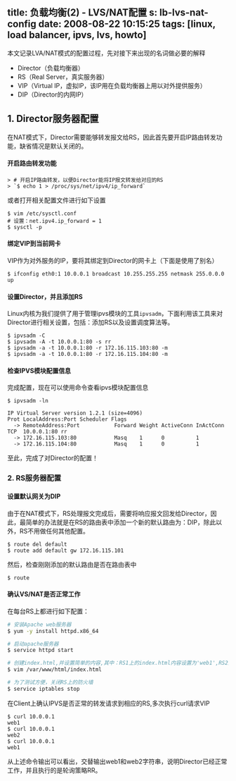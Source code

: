 title: 负载均衡(2) - LVS/NAT配置
s: lb-lvs-nat-config
date: 2008-08-22 10:15:25
tags: [linux, load balancer, ipvs, lvs, howto]
---
本文记录LVA/NAT模式的配置过程，先对接下来出现的名词做必要的解释

*   Director（负载均衡器）
*   RS（Real Server，真实服务器）
*   VIP（Virtual IP，虚拟IP，该IP用在负载均衡器上用以对外提供服务）
*   DIP（Director的内网IP）

## 1. Director服务器配置

在NAT模式下，Director需要能够转发报文给RS，因此首先要开启IP路由转发功能，缺省情况是默认关闭的。

#### 开启路由转发功能

```
> # 开启IP路由转发，以便Director能将IP报文转发给对应的RS
> `$ echo 1 > /proc/sys/net/ipv4/ip_forward`
```

或者打开相关配置文件进行如下设置

```
$ vim /etc/sysctl.conf
# 设置：net.ipv4.ip_forward = 1
$ sysctl -p
```

#### 绑定VIP到当前网卡

VIP作为对外服务的IP，要将其绑定到Director的网卡上（下面是使用了别名）

```
$ ifconfig eth0:1 10.0.0.1 broadcast 10.255.255.255 netmask 255.0.0.0 up
```

#### 设置Director，并且添加RS

Linux内核为我们提供了用于管理ipvs模块的工具`ipvsadm`，下面利用该工具来对Director进行相关设置，包括：添加RS以及设置调度算法等。

```
$ ipvsadm -C
$ ipvsadm -A -t 10.0.0.1:80 -s rr
$ ipvsadm -a -t 10.0.0.1:80 -r 172.16.115.103:80 -m
$ ipvsadm -a -t 10.0.0.1:80 -r 172.16.115.104:80 -m
```

#### 检查IPVS模块配置信息

完成配置，现在可以使用命令查看ipvs模块配置信息

```
$ ipvsadm -ln

IP Virtual Server version 1.2.1 (size=4096)
Prot LocalAddress:Port Scheduler Flags
  -> RemoteAddress:Port           Forward Weight ActiveConn InActConn
TCP  10.0.0.1:80 rr
  -> 172.16.115.103:80            Masq    1      0          1         
  -> 172.16.115.104:80            Masq    1      0          1         
```

至此，完成了对Director的配置！

### 2. RS服务器配置

#### 设置默认网关为DIP

由于在NAT模式下，RS处理报文完成后，需要将响应报文回发给Director，因此，最简单的办法就是在RS的路由表中添加一个新的默认路由为：DIP，除此以外，RS不用做任何其他配置。

```
$ route del default
$ route add default gw 172.16.115.101
```

然后，检查刚刚添加的默认路由是否在路由表中

```
$ route
```

#### 确认VS/NAT是否正常工作

在每台RS上都进行如下配置：

``` bash
# 安装Apache web服务器
$ yum -y install httpd.x86_64

# 启动apache服务器
$ service httpd start

# 创建index.html,并设置简单的内容,其中：RS1上的index.html内容设置为'web1',RS2上设置为'web2'
$ vim /var/www/html/index.html 

# 为了测试方便，关闭RS上的防火墙
$ service iptables stop
```
 
在Client上确认IPVS是否正常的转发请求到相应的RS,多次执行curl请求VIP

```
$ curl 10.0.0.1
web1
$ curl 10.0.0.1
web2
$ curl 10.0.0.1
web1
```

从上述命令输出可以看出，交替输出web1和web2字符串，说明Director已经正常工作，并且执行的是轮询策略RR。
 